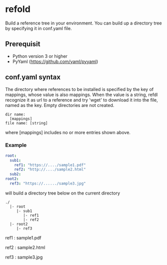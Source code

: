 # refold

Build a reference tree in your environment. You can build up a directory tree by specifying it in conf.yaml file.

## Prerequisit
- Python version 3 or higher
- PyYaml (https://github.com/yaml/pyyaml)

## conf.yaml syntax
The directory where references to be installed is specified by the key of mappings, whose value is also mappings. When the value is a string, refdl recognize it as url to a reference and try 'wget' to download it into the file, named as the key. Empty directories are not created.

```
dir name:
  [mappings]
file name: [string]
```
where \[mappings\] includes no or more entries shown above.

### Example
```conf.yaml
root:
  sub1:
    ref1: "https://..../sample1.pdf"
    ref2: "http://..../sample2.html"
  sub2:
root2:
  ref3: "https://....../sample3.jpg"
```
will build a directory tree below on the current directory
```
./ 
  |- root
     |- sub1
        |- ref1
        |- ref2
  |- root2
     |- ref3
```
ref1 : sample1.pdf

ref2 : sample2.html

ref3 : sample3.jpg
